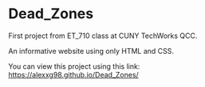 # Dead_Zones
First project from ET_710 class at CUNY TechWorks QCC.

An informative website using only HTML and CSS.

You can view this project using this link: https://alexxg98.github.io/Dead_Zones/
